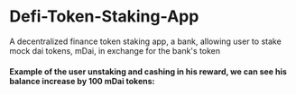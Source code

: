# Defi-Token-Staking-App

A decentralized finance token staking app, a bank, allowing user to stake mock dai tokens, mDai, in exchange for the bank's token

#### Example of the user unstaking and cashing in his reward, we can see his balance increase by 100 mDai tokens:
